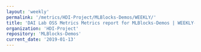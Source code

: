 ```yaml
---
layout: 'weekly'
permalink: '/metrics/HDI-Project/MLBlocks-Demos/WEEKLY/'
title: 'DAI Lab OSS Metrics Metrics report for MLBlocks-Demos | WEEKLY-REPORT-2019-01-13'
organization: 'HDI-Project'
repository: 'MLBlocks-Demos'
current_date: '2019-01-13'
---
```

